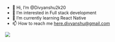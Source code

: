 - 👋 Hi, I’m @Divyanshu2k20
- 👀 I’m interested in Full stack development
- 🌱 I’m currently learning React Native
- 📫 How to reach me here.divyanshu@gmail.com

<!---
Divyanshu2k20/Divyanshu2k20 is a ✨ special ✨ repository because its `README.md` (this file) appears on your GitHub profile.
You can click the Preview link to take a look at your changes.
--->
<img src="https://github-readme-stats.vercel.app/api?username=Divyanshu2k20&&show_icons=true&title_color=ffffff&icon_color=bb2acf&text_color=daf7dc&bg_color=151515">
